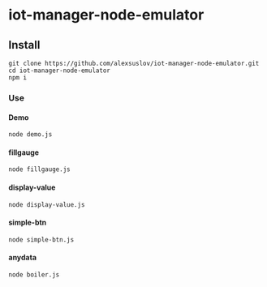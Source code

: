 # iot-manager-node-emulator

## Install
```
git clone https://github.com/alexsuslov/iot-manager-node-emulator.git
cd iot-manager-node-emulator
npm i
```

### Use
#### Demo
```
node demo.js

```

#### fillgauge
```
node fillgauge.js

```

#### display-value
```
node display-value.js

```

#### simple-btn
```
node simple-btn.js

```

#### anydata
```
node boiler.js

```
